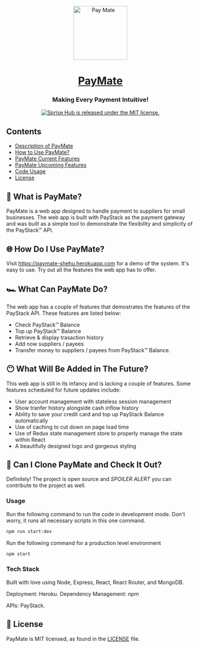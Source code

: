 <p align="center">
  <a href="http://paymate.herokuapp.com/">
    <img alt="Pay Mate" src="https://robinhood-fec-shehu.s3-us-west-1.amazonaws.com/logo.jpg" width="144">
  </a>
</p>

<h1 align="center">
  <a href="https://github.com/M-Shehu/paymate/">
    PayMate
  </a>
</h1>

<h3 align="center">
  Making Every Payment Intuitive!
</h3>

<p align="center">
  <a href="https://github.com/M-Shehu/hrsf114-mvp/master/LICENSE">
    <img src="https://img.shields.io/badge/license-MIT-blue.svg" alt="Sprise Hub is released under the MIT license." />
  </a>
</p>

## Contents

- [Description of PayMate](#what-is-paymate)
- [How to Use PayMate?](#how-do-i-use-paymate)
- [PayMate Current Features](#what-can-paymate-do)
- [PayMate Upcoming Features](#what-will-be-added-in-the-future)
- [Code Usage](#can-i-clone-paymate-and-check-it-out)
- [License](#-license)


## 🤔 What is PayMate?  
PayMate is a web app designed to handle payment to suppliers for small businesses. The web app is built with PayStack as the payment gateway and was built as a simple tool to demonstrate the flexibility and simplicity of the PayStack&trade; API.


## 🌐 How Do I Use PayMate? ##
Visit https://paymate-shehu.herokuapp.com for a demo of the system. It's easy to use. Try out all the features the web app has to offer. 

## 🏎️ What Can PayMate Do? ##
The web app has a couple of features that demostrates the features of the PayStack API. These features are listed below:

- Check PayStack&trade; Balance 
- Top up PayStack&trade; Balance
- Retrieve & display trasaction history
- Add now suppliers / payees
- Transfer money to suppliers / payees from PayStack&trade; Balance.

## 😶 What Will Be Added in The Future? ##
This web app is still in its infancy and is lacking a couple of features. Some features scheduled for future updates include:

- User account management with stateless session management
- Show tranfer history alongside cash inflow history
- Ability to save your credit card and top up PayStack Balance automatically
- Use of caching to cut down on page load time
- Use of Redux state management store to properly manage the state within React
- A beautifully designed logo and gorgeous styling

## 👥 Can I Clone PayMate and Check It Out? ##
Definitely! The project is open source and *SPOILER ALERT* you can contribute to the project as well.

### Usage
Run the following command to run the code in development mode. Don't worry, it runs all necessary scripts in this one command.

```sh
npm run start:dev
```


Run the following command for a production level environment
```sh
npm start
```

### Tech Stack

Built with love using Node, Express, React, React Router, and MongoDB.

Deployment: Heroku.
Dependency Management: npm

APIs: PayStack.



## 📄 License

PayMate is MIT licensed, as found in the [LICENSE][l] file.

[l]: https://github.com/M-Shehu/hrsf114-mvp/master/LICENSE
